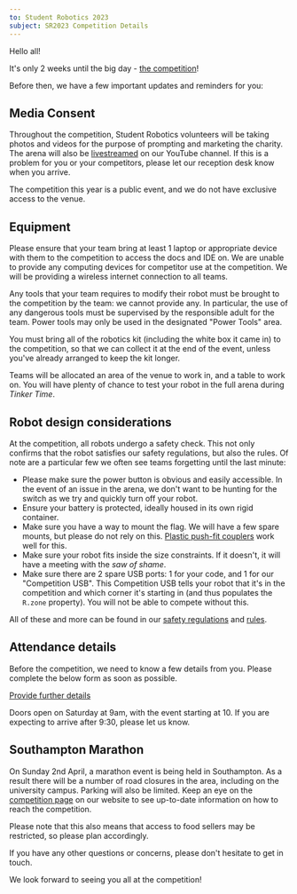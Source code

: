 ```yaml
---
to: Student Robotics 2023
subject: SR2023 Competition Details
---
```


Hello all!

It's only 2 weeks until the big day - [the competition](https://studentrobotics.org/events/sr2023/competition/)!

Before then, we have a few important updates and reminders for you:

## Media Consent

Throughout the competition, Student Robotics volunteers will be taking photos and videos for the purpose of prompting and marketing the charity. The arena will also be [livestreamed](https://studentrobotics.org/events/sr2023/competition/#livestream) on our YouTube channel. If this is a problem for you or your competitors, please let our reception desk know when you arrive.

The competition this year is a public event, and we do not have exclusive access to the venue.

## Equipment

Please ensure that your team bring at least 1 laptop or appropriate device with them to the competition to access the docs and IDE on. We are unable to provide any computing devices for competitor use at the competition. We will be providing a wireless internet connection to all teams.

Any tools that your team requires to modify their robot must be brought to the competition by the team: we cannot provide any. In particular, the use of any dangerous tools must be supervised by the responsible adult for the team. Power tools may only be used in the designated "Power Tools" area.

You must bring all of the robotics kit (including the white box it came in) to the competition, so that we can collect it at the end of the event, unless you've already arranged to keep the kit longer.

Teams will be allocated an area of the venue to work in, and a table to work on. You will have plenty of chance to test your robot in the full arena during _Tinker Time_.

## Robot design considerations

At the competition, all robots undergo a safety check. This not only confirms that the robot satisfies our safety regulations, but also the rules. Of note are a particular few we often see teams forgetting until the last minute:

- Please make sure the power button is obvious and easily accessible. In the event of an issue in the arena, we don't want to be hunting for the switch as we try and quickly turn off your robot.
- Ensure your battery is protected, ideally housed in its own rigid container.
- Make sure you have a way to mount the flag. We will have a few spare mounts, but please do not rely on this. [Plastic push-fit couplers](https://www.screwfix.com/p/jg-speedfit-plastic-push-fit-equal-tees-15mm-5-pack/74470) work well for this.
- Make sure your robot fits inside the size constraints. If it doesn't, it will have a meeting with the _saw of shame_.
- Make sure there are 2 spare USB ports: 1 for your code, and 1 for our "Competition USB". This Competition USB tells your robot that it's in the competition and which corner it's starting in (and thus populates the `R.zone` property). You will not be able to compete without this.

All of these and more can be found in our [safety regulations](https://studentrobotics.org/docs/kit/safety-regulations) and [rules](https://studentrobotics.org/rules).

## Attendance details

Before the competition, we need to know a few details from you. Please complete the below form as soon as possible.

[Provide further details](https://docs.google.com/forms/d/e/1FAIpQLSeKC4aqg0A6XuBG_IaQxsQlkFjd1Q_nlFMleD5gILhK8CSfvQ/viewform?usp=sf_link)

Doors open on Saturday at 9am, with the event starting at 10. If you are expecting to arrive after 9:30, please let us know.

## Southampton Marathon

On Sunday 2nd April, a marathon event is being held in Southampton. As a result there will be a number of road closures in the area, including on the university campus. Parking will also be limited. Keep an eye on the [competition page](https://studentrobotics.org/events/sr2023/competition/) on our website to see up-to-date information on how to reach the competition.

Please note that this also means that access to food sellers may be restricted, so please plan accordingly.

If you have any other questions or concerns, please don't hesitate to get in touch.

We look forward to seeing you all at the competition!
